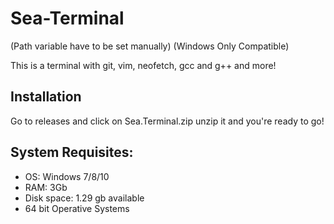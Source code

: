 # Sea-Terminal

(Path variable have to be set manually)
(Windows Only Compatible)


This is a terminal with git, vim, neofetch, gcc and g++ and more!

## Installation

Go to releases and click on Sea.Terminal.zip unzip it and you're ready to go!

## System Requisites:
  - OS: Windows 7/8/10
  - RAM: 3Gb
  - Disk space: 1.29 gb available
  - 64 bit Operative Systems

